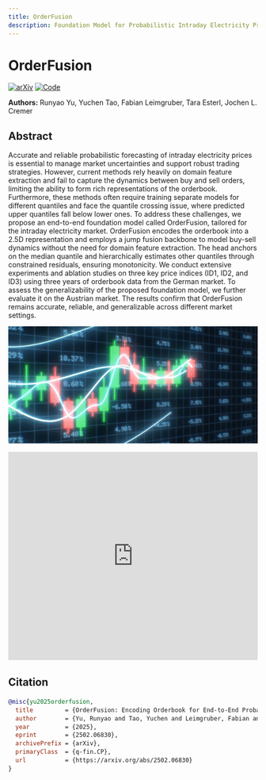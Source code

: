 ```yaml
---
title: OrderFusion
description: Foundation Model for Probabilistic Intraday Electricity Price Forecasting
---
```


# OrderFusion

[![arXiv](https://img.shields.io/badge/arXiv-2502.06830-b31b1b.svg)](https://arxiv.org/abs/2502.06830)
[![Code](https://img.shields.io/badge/GitHub-Repository-181717.svg)](https://github.com/runyao-yu/OrderFusion)

**Authors:** Runyao Yu, Yuchen Tao, Fabian Leimgruber, Tara Esterl, Jochen L. Cremer

## Abstract
Accurate and reliable probabilistic forecasting of intraday electricity prices is essential to manage market uncertainties and support robust trading strategies. However, current methods rely heavily on domain feature extraction and fail to capture the dynamics between buy and sell orders, limiting the ability to form rich representations of the orderbook. Furthermore, these methods often require training separate models for different quantiles and face the quantile crossing issue, where predicted upper quantiles fall below lower ones. To address these challenges, we propose an end-to-end foundation model called OrderFusion, tailored for the intraday electricity market. OrderFusion encodes the orderbook into a 2.5D representation and employs a jump fusion backbone to model buy-sell dynamics without the need for domain feature extraction. The head anchors on the median quantile and hierarchically estimates other quantiles through constrained residuals, ensuring monotonicity. We conduct extensive experiments and ablation studies on three key price indices (ID1, ID2, and ID3) using three years of orderbook data from the German market. To assess the generalizability of the proposed foundation model, we further evaluate it on the Austrian market. The results confirm that OrderFusion remains accurate, reliable, and generalizable across different market settings.

![Teaser](assets/trading.gif)

<iframe width="100%" height="420" src="https://www.youtube.com/embed/XXXXXXXX" frameborder="0" allowfullscreen></iframe>

## Citation
```bibtex
@misc{yu2025orderfusion,
  title         = {OrderFusion: Encoding Orderbook for End-to-End Probabilistic Intraday Electricity Price Prediction},
  author        = {Yu, Runyao and Tao, Yuchen and Leimgruber, Fabian and Esterl, Tara and Cremer, Jochen L.},
  year          = {2025},
  eprint        = {2502.06830},
  archivePrefix = {arXiv},
  primaryClass  = {q-fin.CP},
  url           = {https://arxiv.org/abs/2502.06830}
}